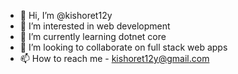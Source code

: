 - 👋 Hi, I’m @kishoret12y
- 👀 I’m interested in web development
- 🌱 I’m currently learning dotnet core
- 💞️ I’m looking to collaborate on full stack web apps
- 📫 How to reach me - kishoret12y@gmail.com

<!---
kishoret12y/kishoret12y is a ✨ special ✨ repository because its `README.md` (this file) appears on your GitHub profile.
You can click the Preview link to take a look at your changes.
--->
